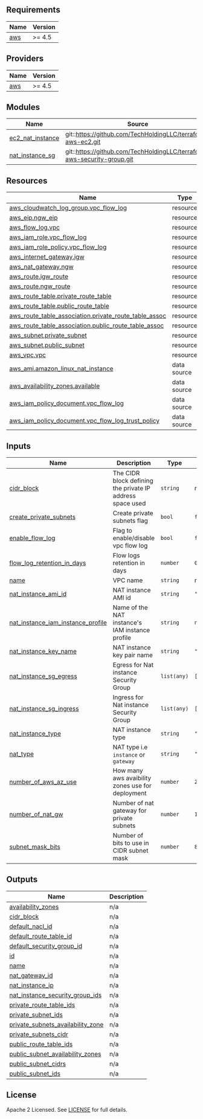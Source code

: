 ## Requirements

| Name | Version |
|------|---------|
| <a name="requirement_aws"></a> [aws](#requirement\_aws) | >= 4.5 |

## Providers

| Name | Version |
|------|---------|
| <a name="provider_aws"></a> [aws](#provider\_aws) | >= 4.5 |

## Modules

| Name | Source | Version |
|------|--------|---------|
| <a name="module_ec2_nat_instance"></a> [ec2\_nat\_instance](#module\_ec2\_nat\_instance) | git::https://github.com/TechHoldingLLC/terraform-aws-ec2.git | v1.0.3 |
| <a name="module_nat_instance_sg"></a> [nat\_instance\_sg](#module\_nat\_instance\_sg) | git::https://github.com/TechHoldingLLC/terraform-aws-security-group.git | v0.0.1 |

## Resources

| Name | Type |
|------|------|
| [aws_cloudwatch_log_group.vpc_flow_log](https://registry.terraform.io/providers/hashicorp/aws/latest/docs/resources/cloudwatch_log_group) | resource |
| [aws_eip.ngw_eip](https://registry.terraform.io/providers/hashicorp/aws/latest/docs/resources/eip) | resource |
| [aws_flow_log.vpc](https://registry.terraform.io/providers/hashicorp/aws/latest/docs/resources/flow_log) | resource |
| [aws_iam_role.vpc_flow_log](https://registry.terraform.io/providers/hashicorp/aws/latest/docs/resources/iam_role) | resource |
| [aws_iam_role_policy.vpc_flow_log](https://registry.terraform.io/providers/hashicorp/aws/latest/docs/resources/iam_role_policy) | resource |
| [aws_internet_gateway.igw](https://registry.terraform.io/providers/hashicorp/aws/latest/docs/resources/internet_gateway) | resource |
| [aws_nat_gateway.ngw](https://registry.terraform.io/providers/hashicorp/aws/latest/docs/resources/nat_gateway) | resource |
| [aws_route.igw_route](https://registry.terraform.io/providers/hashicorp/aws/latest/docs/resources/route) | resource |
| [aws_route.ngw_route](https://registry.terraform.io/providers/hashicorp/aws/latest/docs/resources/route) | resource |
| [aws_route_table.private_route_table](https://registry.terraform.io/providers/hashicorp/aws/latest/docs/resources/route_table) | resource |
| [aws_route_table.public_route_table](https://registry.terraform.io/providers/hashicorp/aws/latest/docs/resources/route_table) | resource |
| [aws_route_table_association.private_route_table_assoc](https://registry.terraform.io/providers/hashicorp/aws/latest/docs/resources/route_table_association) | resource |
| [aws_route_table_association.public_route_table_assoc](https://registry.terraform.io/providers/hashicorp/aws/latest/docs/resources/route_table_association) | resource |
| [aws_subnet.private_subnet](https://registry.terraform.io/providers/hashicorp/aws/latest/docs/resources/subnet) | resource |
| [aws_subnet.public_subnet](https://registry.terraform.io/providers/hashicorp/aws/latest/docs/resources/subnet) | resource |
| [aws_vpc.vpc](https://registry.terraform.io/providers/hashicorp/aws/latest/docs/resources/vpc) | resource |
| [aws_ami.amazon_linux_nat_instance](https://registry.terraform.io/providers/hashicorp/aws/latest/docs/data-sources/ami) | data source |
| [aws_availability_zones.available](https://registry.terraform.io/providers/hashicorp/aws/latest/docs/data-sources/availability_zones) | data source |
| [aws_iam_policy_document.vpc_flow_log](https://registry.terraform.io/providers/hashicorp/aws/latest/docs/data-sources/iam_policy_document) | data source |
| [aws_iam_policy_document.vpc_flow_log_trust_policy](https://registry.terraform.io/providers/hashicorp/aws/latest/docs/data-sources/iam_policy_document) | data source |

## Inputs

| Name | Description | Type | Default | Required |
|------|-------------|------|---------|:--------:|
| <a name="input_cidr_block"></a> [cidr\_block](#input\_cidr\_block) | The CIDR block defining the private IP address space used | `string` | n/a | yes |
| <a name="input_create_private_subnets"></a> [create\_private\_subnets](#input\_create\_private\_subnets) | Create private subnets flag | `bool` | `false` | no |
| <a name="input_enable_flow_log"></a> [enable\_flow\_log](#input\_enable\_flow\_log) | Flag to enable/disable vpc flow log | `bool` | `false` | no |
| <a name="input_flow_log_retention_in_days"></a> [flow\_log\_retention\_in\_days](#input\_flow\_log\_retention\_in\_days) | Flow logs retention in days | `number` | `0` | no |
| <a name="input_name"></a> [name](#input\_name) | VPC name | `string` | n/a | yes |
| <a name="input_nat_instance_ami_id"></a> [nat\_instance\_ami\_id](#input\_nat\_instance\_ami\_id) | NAT instance AMI id | `string` | `""` | no |
| <a name="input_nat_instance_iam_instance_profile"></a> [nat\_instance\_iam\_instance\_profile](#input\_nat\_instance\_iam\_instance\_profile) | Name of the NAT instance's IAM instance profile | `string` | `null` | no |
| <a name="input_nat_instance_key_name"></a> [nat\_instance\_key\_name](#input\_nat\_instance\_key\_name) | NAT instance key pair name | `string` | `""` | no |
| <a name="input_nat_instance_sg_egress"></a> [nat\_instance\_sg\_egress](#input\_nat\_instance\_sg\_egress) | Egress for Nat instance Security Group | `list(any)` | `[]` | no |
| <a name="input_nat_instance_sg_ingress"></a> [nat\_instance\_sg\_ingress](#input\_nat\_instance\_sg\_ingress) | Ingress for Nat instance Security Group | `list(any)` | `[]` | no |
| <a name="input_nat_instance_type"></a> [nat\_instance\_type](#input\_nat\_instance\_type) | NAT instance type | `string` | `"t3.nano"` | no |
| <a name="input_nat_type"></a> [nat\_type](#input\_nat\_type) | NAT type i.e `instance` or `gateway` | `string` | `""` | no |
| <a name="input_number_of_aws_az_use"></a> [number\_of\_aws\_az\_use](#input\_number\_of\_aws\_az\_use) | How many aws avaibility zones use for deployment | `number` | `2` | no |
| <a name="input_number_of_nat_gw"></a> [number\_of\_nat\_gw](#input\_number\_of\_nat\_gw) | Number of nat gateway for private subnets | `number` | `1` | no |
| <a name="input_subnet_mask_bits"></a> [subnet\_mask\_bits](#input\_subnet\_mask\_bits) | Number of bits to use in CIDR subnet mask | `number` | `8` | no |

## Outputs

| Name | Description |
|------|-------------|
| <a name="output_availability_zones"></a> [availability\_zones](#output\_availability\_zones) | n/a |
| <a name="output_cidr_block"></a> [cidr\_block](#output\_cidr\_block) | n/a |
| <a name="output_default_nacl_id"></a> [default\_nacl\_id](#output\_default\_nacl\_id) | n/a |
| <a name="output_default_route_table_id"></a> [default\_route\_table\_id](#output\_default\_route\_table\_id) | n/a |
| <a name="output_default_security_group_id"></a> [default\_security\_group\_id](#output\_default\_security\_group\_id) | n/a |
| <a name="output_id"></a> [id](#output\_id) | n/a |
| <a name="output_name"></a> [name](#output\_name) | n/a |
| <a name="output_nat_gateway_id"></a> [nat\_gateway\_id](#output\_nat\_gateway\_id) | n/a |
| <a name="output_nat_instance_ip"></a> [nat\_instance\_ip](#output\_nat\_instance\_ip) | n/a |
| <a name="output_nat_instance_security_group_ids"></a> [nat\_instance\_security\_group\_ids](#output\_nat\_instance\_security\_group\_ids) | n/a |
| <a name="output_private_route_table_ids"></a> [private\_route\_table\_ids](#output\_private\_route\_table\_ids) | n/a |
| <a name="output_private_subnet_ids"></a> [private\_subnet\_ids](#output\_private\_subnet\_ids) | n/a |
| <a name="output_private_subnets_availability_zone"></a> [private\_subnets\_availability\_zone](#output\_private\_subnets\_availability\_zone) | n/a |
| <a name="output_private_subnets_cidr"></a> [private\_subnets\_cidr](#output\_private\_subnets\_cidr) | n/a |
| <a name="output_public_route_table_ids"></a> [public\_route\_table\_ids](#output\_public\_route\_table\_ids) | n/a |
| <a name="output_public_subnet_availability_zones"></a> [public\_subnet\_availability\_zones](#output\_public\_subnet\_availability\_zones) | n/a |
| <a name="output_public_subnet_cidrs"></a> [public\_subnet\_cidrs](#output\_public\_subnet\_cidrs) | n/a |
| <a name="output_public_subnet_ids"></a> [public\_subnet\_ids](#output\_public\_subnet\_ids) | n/a |

## License

Apache 2 Licensed. See [LICENSE](https://github.com/TechHoldingLLC/terraform-aws-vpc/blob/main/LICENSE) for full details.